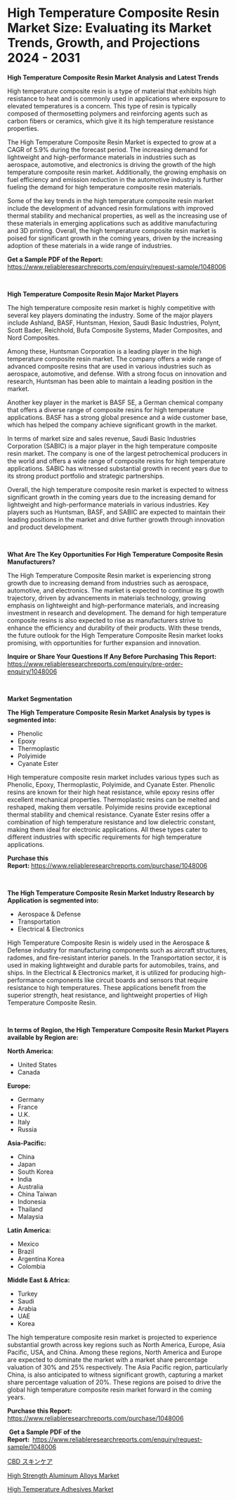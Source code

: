 <p><h1>High Temperature Composite Resin Market Size: Evaluating its Market Trends, Growth, and Projections 2024 - 2031</h1></p><p><strong>High Temperature Composite Resin Market Analysis and Latest Trends</strong></p>
<p><p>High temperature composite resin is a type of material that exhibits high resistance to heat and is commonly used in applications where exposure to elevated temperatures is a concern. This type of resin is typically composed of thermosetting polymers and reinforcing agents such as carbon fibers or ceramics, which give it its high temperature resistance properties.</p><p>The High Temperature Composite Resin Market is expected to grow at a CAGR of 5.9% during the forecast period. The increasing demand for lightweight and high-performance materials in industries such as aerospace, automotive, and electronics is driving the growth of the high temperature composite resin market. Additionally, the growing emphasis on fuel efficiency and emission reduction in the automotive industry is further fueling the demand for high temperature composite resin materials.</p><p>Some of the key trends in the high temperature composite resin market include the development of advanced resin formulations with improved thermal stability and mechanical properties, as well as the increasing use of these materials in emerging applications such as additive manufacturing and 3D printing. Overall, the high temperature composite resin market is poised for significant growth in the coming years, driven by the increasing adoption of these materials in a wide range of industries.</p></p>
<p><strong>Get a Sample PDF of the Report:&nbsp;</strong> <a href="https://www.reliableresearchreports.com/enquiry/request-sample/1048006">https://www.reliableresearchreports.com/enquiry/request-sample/1048006</a></p>
<p>&nbsp;</p>
<p><strong>High Temperature Composite Resin Major Market Players</strong></p>
<p><p>The high temperature composite resin market is highly competitive with several key players dominating the industry. Some of the major players include Ashland, BASF, Huntsman, Hexion, Saudi Basic Industries, Polynt, Scott Bader, Reichhold, Bufa Composite Systems, Mader Composites, and Nord Composites.</p><p>Among these, Huntsman Corporation is a leading player in the high temperature composite resin market. The company offers a wide range of advanced composite resins that are used in various industries such as aerospace, automotive, and defense. With a strong focus on innovation and research, Huntsman has been able to maintain a leading position in the market.</p><p>Another key player in the market is BASF SE, a German chemical company that offers a diverse range of composite resins for high temperature applications. BASF has a strong global presence and a wide customer base, which has helped the company achieve significant growth in the market.</p><p>In terms of market size and sales revenue, Saudi Basic Industries Corporation (SABIC) is a major player in the high temperature composite resin market. The company is one of the largest petrochemical producers in the world and offers a wide range of composite resins for high temperature applications. SABIC has witnessed substantial growth in recent years due to its strong product portfolio and strategic partnerships.</p><p>Overall, the high temperature composite resin market is expected to witness significant growth in the coming years due to the increasing demand for lightweight and high-performance materials in various industries. Key players such as Huntsman, BASF, and SABIC are expected to maintain their leading positions in the market and drive further growth through innovation and product development.</p></p>
<p>&nbsp;</p>
<p><strong>What Are The Key Opportunities For High Temperature Composite Resin Manufacturers?</strong></p>
<p><p>The High Temperature Composite Resin market is experiencing strong growth due to increasing demand from industries such as aerospace, automotive, and electronics. The market is expected to continue its growth trajectory, driven by advancements in materials technology, growing emphasis on lightweight and high-performance materials, and increasing investment in research and development. The demand for high temperature composite resins is also expected to rise as manufacturers strive to enhance the efficiency and durability of their products. With these trends, the future outlook for the High Temperature Composite Resin market looks promising, with opportunities for further expansion and innovation.</p></p>
<p><strong>Inquire or Share Your Questions If Any Before Purchasing This Report:</strong> <a href="https://www.reliableresearchreports.com/enquiry/pre-order-enquiry/1048006">https://www.reliableresearchreports.com/enquiry/pre-order-enquiry/1048006</a></p>
<p>&nbsp;</p>
<p><strong>Market Segmentation</strong></p>
<p><strong>The High Temperature Composite Resin Market Analysis by types is segmented into:</strong></p>
<p><ul><li>Phenolic</li><li>Epoxy</li><li>Thermoplastic</li><li>Polyimide</li><li>Cyanate Ester</li></ul></p>
<p><p>High temperature composite resin market includes various types such as Phenolic, Epoxy, Thermoplastic, Polyimide, and Cyanate Ester. Phenolic resins are known for their high heat resistance, while epoxy resins offer excellent mechanical properties. Thermoplastic resins can be melted and reshaped, making them versatile. Polyimide resins provide exceptional thermal stability and chemical resistance. Cyanate Ester resins offer a combination of high temperature resistance and low dielectric constant, making them ideal for electronic applications. All these types cater to different industries with specific requirements for high temperature applications.</p></p>
<p><strong>Purchase this Report:&nbsp;</strong><a href="https://www.reliableresearchreports.com/purchase/1048006">https://www.reliableresearchreports.com/purchase/1048006</a></p>
<p>&nbsp;</p>
<p><strong>The High Temperature Composite Resin Market Industry Research by Application is segmented into:</strong></p>
<p><ul><li>Aerospace & Defense</li><li>Transportation</li><li>Electrical & Electronics</li></ul></p>
<p><p>High Temperature Composite Resin is widely used in the Aerospace & Defense industry for manufacturing components such as aircraft structures, radomes, and fire-resistant interior panels. In the Transportation sector, it is used in making lightweight and durable parts for automobiles, trains, and ships. In the Electrical & Electronics market, it is utilized for producing high-performance components like circuit boards and sensors that require resistance to high temperatures. These applications benefit from the superior strength, heat resistance, and lightweight properties of High Temperature Composite Resin.</p></p>
<p>&nbsp;</p>
<p><strong>In terms of Region, the High Temperature Composite Resin Market Players available by Region are:</strong></p>
<p>
    <p> <strong> North America: </strong>
        <ul>
            <li>United States</li>
            <li>Canada</li>
        </ul>
        </p> 
    <p> <strong> Europe: </strong>
        <ul>
            <li>Germany</li>
            <li>France</li>
            <li>U.K.</li>
            <li>Italy</li>
            <li>Russia</li>
        </ul>
        </p> 
    <p> <strong> Asia-Pacific: </strong>
        <ul>
            <li>China</li>
            <li>Japan</li>
            <li>South Korea</li>
            <li>India</li>
            <li>Australia</li>
            <li>China Taiwan</li>
            <li>Indonesia</li>
            <li>Thailand</li>
            <li>Malaysia</li>
        </ul>
        </p> 
    <p> <strong> Latin America: </strong>
        <ul>
            <li>Mexico</li>
            <li>Brazil</li>
            <li>Argentina Korea</li>
            <li>Colombia</li>
        </ul>
        </p> 
    <p> <strong> Middle East & Africa: </strong>
        <ul>
            <li>Turkey</li>
            <li>Saudi</li>
            <li>Arabia</li>
            <li>UAE</li>
            <li>Korea</li>
        </ul>
    </p>
    </p>
<p><p>The high temperature composite resin market is projected to experience substantial growth across key regions such as North America, Europe, Asia Pacific, USA, and China. Among these regions, North America and Europe are expected to dominate the market with a market share percentage valuation of 30% and 25% respectively. The Asia Pacific region, particularly China, is also anticipated to witness significant growth, capturing a market share percentage valuation of 20%. These regions are poised to drive the global high temperature composite resin market forward in the coming years.</p></p>
<p><strong>Purchase this Report: </strong><a href="https://www.reliableresearchreports.com/purchase/1048006">https://www.reliableresearchreports.com/purchase/1048006</a></p>
<p>&nbsp;<strong>Get a Sample PDF of the Report:&nbsp;&nbsp;</strong><a href="https://www.reliableresearchreports.com/enquiry/request-sample/1048006">https://www.reliableresearchreports.com/enquiry/request-sample/1048006</a></p>
<p><strong></strong></p>
<p><p><a href="https://medium.com/@alicequigley2023/cbd%E3%82%B9%E3%82%AD%E3%83%B3%E3%82%B1%E3%82%A2%E5%B8%82%E5%A0%B4-2031%E5%B9%B4%E3%81%BE%E3%81%A7%E3%81%AE%E3%83%88%E3%83%AC%E3%83%B3%E3%83%89-%E4%BA%88%E6%B8%AC-%E7%AB%B6%E4%BA%89%E5%88%86%E6%9E%90-df65daaabfe7">CBD スキンケア</a></p><p><a href="https://github.com/jsmusil/Market-Research-Report-List-2/blob/main/high-strength-aluminum-alloys-market.md">High Strength Aluminum Alloys Market</a></p><p><a href="https://github.com/yemakinde/Market-Research-Report-List-1/blob/main/high-temperature-adhesives-market.md">High Temperature Adhesives Market</a></p></p>